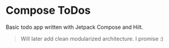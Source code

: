 # Compose ToDos

Basic todo app written with Jetpack Compose and Hilt. 

> Will later add clean modularized architecture. I promise :)